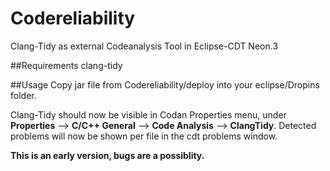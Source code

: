 # Codereliability
Clang-Tidy as external Codeanalysis Tool in Eclipse-CDT Neon.3

##Requirements
clang-tidy

##Usage
Copy jar file from Codereliability/deploy into your eclipse/Dropins folder.


Clang-Tidy should now be visible in Codan Properties menu, under
**Properties** --> **C/C++ General** --> **Code Analysis** --> **ClangTidy**.
Detected problems will now be shown per file in the cdt problems window.



**This is an early version, bugs are a possiblity.**
